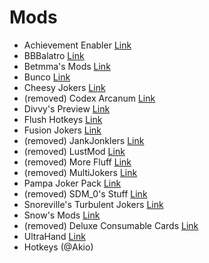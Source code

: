 # Mods

- Achievement Enabler [Link](https://github.com/Steamopollys/Steamodded/blob/main/example_mods/Mods/AchievementsEnabler.lua)
- BBBalatro [Link](https://github.com/BBBalatroMod/BBBalatro/tree/main)
- Betmma's Mods [Link](https://github.com/betmma/my_balatro_mods)
- Bunco [Link](https://github.com/Firch/Bunco)
- Cheesy Jokers [Link](https://github.com/ilikecheese0/CheesyJokers)
- (removed) Codex Arcanum [Link](https://github.com/itayfeder/Codex-Arcanum)
- Divvy's Preview [Link](https://github.com/DivvyCr/Balatro-Preview)
- Flush Hotkeys [Link](https://github.com/Agoraaa/FlushHotkeys)
- Fusion Jokers [Link](https://itayfeder.github.io/Fusion-Jokers/)
- (removed) JankJonklers [Link](https://github.com/spikeof2010/JankJonklers)
- (removed) LustMod [Link](https://github.com/lusciousdev/LushMod)
- (removed) More Fluff [Link](https://notmario.github.io/MoreFluff/)
- (removed) MultiJokers [Link](https://github.com/iJohnMaged/multi-jokers)
- Pampa Joker Pack [Link](https://batabata3.github.io/balatro-pampa-joker-pack/)
- (removed) SDM_0's Stuff [Link](https://github.com/SDM0/Balatro-Mods)
- Snoreville's Turbulent Jokers [Link](https://snoresville.github.io/snoresville_turbulent_jokers/)
- Snow's Mods [Link](https://rattlingsnow353.github.io/Snow-s-Mods/)
- (removed) Deluxe Consumable Cards [Link](https://github.com/JeffVi/DX-Tarots)
- UltraHand [Link](https://github.com/xioxin/BalatroMods)
- Hotkeys (@Akio)
